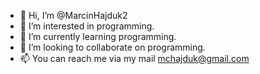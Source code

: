 - 👋 Hi, I’m @MarcinHajduk2
- 👀 I’m interested in programming.
- 🌱 I’m currently learning programming.
- 💞️ I’m looking to collaborate on programming.
- 📫 You can reach me via my mail mchajduk@gmail.com

<!---
MarcinHajduk2/MarcinHajduk2 is a ✨ special ✨ repository because its `README.md` (this file) appears on your GitHub profile.
You can click the Preview link to take a look at your changes.
--->
